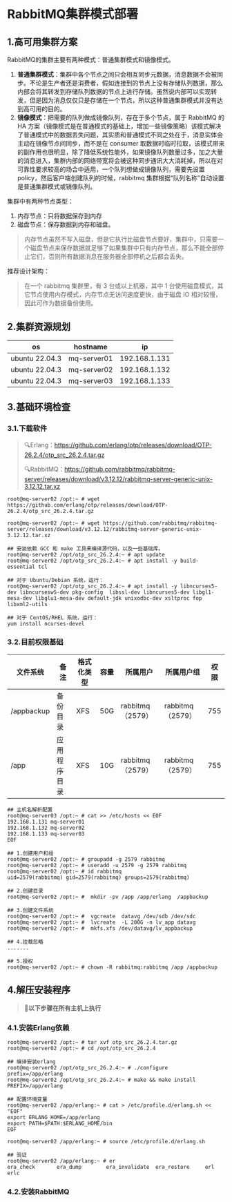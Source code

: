 # RabbitMQ集群模式部署

## 1.高可用集群方案

RabbitMQ的集群主要有两种模式：普通集群模式和镜像模式。

1. **普通集群模式**：集群中各个节点之间只会相互同步元数据，消息数据不会被同步。不论是生产者还是消费者，假如连接到的节点上没有存储队列数据，那么内部会将其转发到存储队列数据的节点上进行存储。虽然说内部可以实现转发，但是因为消息仅仅只是存储在一个节点，所以这种普通集群模式并没有达到高可用的目的。
2. **镜像模式**：把需要的队列做成镜像队列，存在于多个节点，属于 RabbitMQ 的 HA 方案（镜像模式是在普通模式的基础上，增加一些镜像策略）该模式解决了普通模式中的数据丢失问题，其实质和普通模式不同之处在于，消息实体会主动在镜像节点间同步，而不是在 consumer 取数据时临时拉取，该模式带来的副作用也很明显，除了降低系统性能外，如果镜像队列数量过多，加之大量的消息进入，集群内部的网络带宽将会被这种同步通讯大大消耗掉，所以在对可靠性要求较高的场合中适用，一个队列想做成镜像队列，需要先设置 policy，然后客户端创建队列的时候，rabbitmq 集群根据“队列名称”自动设置是普通集群模式或镜像队列。

集群中有两种节点类型：

1. 内存节点：只将数据保存到内存
2. 磁盘节点：保存数据到内存和磁盘。

>内存节点虽然不写入磁盘，但是它执行比磁盘节点要好，集群中，只需要一个磁盘节点来保存数据就足够了如果集群中只有内存节点，那么不能全部停止它们，否则所有数据消息在服务器全部停机之后都会丢失。

推荐设计架构：

>在一个 rabbitmq 集群里，有 3 台或以上机器，其中 1 台使用磁盘模式，其它节点使用内存模式，内存节点无访问速度更快，由于磁盘 IO 相对较慢，因此可作为数据备份使用。

## 2.集群资源规划

| os             | hostname    | ip            |
| -------------- | ----------- | ------------- |
| ubuntu 22.04.3 | mq-server01 | 192.168.1.131 |
| ubuntu 22.04.3 | mq-server02 | 192.168.1.132 |
| ubuntu 22.04.3 | mq-server03 | 192.168.1.133 |

## 3.基础环境检查

### 3.1.下载软件

>:mag:Erlang：https://github.com/erlang/otp/releases/download/OTP-26.2.4/otp_src_26.2.4.tar.gz
>
>:mag:RabbitMQ：https://github.com/rabbitmq/rabbitmq-server/releases/download/v3.12.12/rabbitmq-server-generic-unix-3.12.12.tar.xz

~~~shell
root@mq-server02 /opt:~ # wget https://github.com/erlang/otp/releases/download/OTP-26.2.4/otp_src_26.2.4.tar.gz

root@mq-server02 /opt:~ # wget https://github.com/rabbitmq/rabbitmq-server/releases/download/v3.12.12/rabbitmq-server-generic-unix-3.12.12.tar.xz

## 安装依赖 GCC 和 make 工具来编译源代码，以及一些基础库。
root@mq-server02 /opt/otp_src_26.2.4:~ # apt update
root@mq-server02 /opt/otp_src_26.2.4:~ # apt install -y build-essential tcl

## 对于 Ubuntu/Debian 系统，运行：
root@mq-server02 /opt/otp_src_26.2.4:~ # apt install -y libncurses5-dev libncursesw5-dev pkg-config  libssl-dev libncurses5-dev libgl1-mesa-dev libglu1-mesa-dev default-jdk unixodbc-dev xsltproc fop libxml2-utils

## 对于 CentOS/RHEL 系统，运行：
yum install ncurses-devel
~~~

### 3.2.目前权限基础

| 文件系统   | 备注         | 格式化类型 | 容量 | 所属用户         | 所属用户组       | 权限 |
| ---------- | ------------ | ---------- | ---- | ---------------- | ---------------- | ---- |
| /appbackup | 备份目录     | XFS        | 50G  | rabbitmq（2579） | rabbitmq（2579） | 755  |
| /app       | 应用程序目录 | XFS        | 10G  | rabbitmq（2579） | rabbitmq（2579） | 755  |

~~~shell
## 主机名解析配置
root@mq-server03 /opt:~ # cat >> /etc/hosts << EOF
192.168.1.131 mq-server01
192.168.1.132 mq-server02
192.168.1.133 mq-server03
EOF
~~~

~~~shell
## 1.创建用户和组
root@mq-server02 /opt:~ # groupadd -g 2579 rabbitmq
root@mq-server02 /opt:~ # useradd -u 2579 -g 2579 rabbitmq
root@mq-server02 /opt:~ # id rabbitmq
uid=2579(rabbitmq) gid=2579(rabbitmq) groups=2579(rabbitmq)

## 2.创建目录
root@mq-server02 /opt:~ #  mkdir -pv /app /app/erlang  /appbackup

## 3.创建文件系统
root@mq-server02 /opt:~ #  vgcreate  datavg /dev/sdb /dev/sdc
root@mq-server02 /opt:~ #  lvcreate  -L 200G -n lv_app datavg 
root@mq-server02 /opt:~ #  mkfs.xfs /dev/datavg/lv_appbackup

## 4.挂载忽略
.......

## 5.授权
root@mq-server02 /opt:~ # chown -R rabbitmq:rabbitmq /app /appbackup
~~~

## 4.解压安装程序

>:bell:**以下步骤在所有主机上执行**

### 4.1.安装Erlang依赖

~~~shell
root@mq-server02 /opt:~ # tar xvf otp_src_26.2.4.tar.gz 
root@mq-server02 /opt:~ # cd /opt/otp_src_26.2.4

## 编译安装erlang
root@mq-server02 /opt/otp_src_26.2.4:~ # ./configure prefix=/app/erlang
root@mq-server02 /opt/otp_src_26.2.4:~ # make && make install PREFIX=/app/erlang

## 配置环境变量
root@mq-server02 /app/erlang:~ # cat > /etc/profile.d/erlang.sh << "EOF"
export ERLANG_HOME=/app/erlang
export PATH=$PATH:$ERLANG_HOME/bin
EOF

root@mq-server02 /app/erlang:~ # source /etc/profile.d/erlang.sh

## 验证
root@mq-server02 /app/erlang:~ # er
era_check       era_dump        era_invalidate  era_restore     erl             erlc  
~~~

### 4.2.安装RabbitMQ

